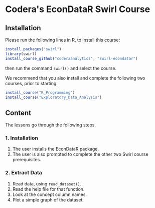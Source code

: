 # Codera's EconDataR Swirl Course

## Installation

Please run the following lines in R, to install this course:

```r
install.packages("swirl")
library(swirl)
install_course_github("coderaanalytics", "swirl-econdatar")
```

then run the command `swirl()` and select the course.

We recommend that you also install and complete the following two courses, prior to starting:

```r
install_course("R_Programming")
install_course("Exploratory_Data_Analysis")
```

## Content

The lessons go through the following steps.

### 1. Installation

1. The user installs the EconDataR package.
2. The user is also prompted to complete the other two Swirl course prerequisites.

### 2. Extract Data

1. Read data, using `read_dataset()`.
2. Read the help file for that function.
3. Look at the concept column names.
4. Plot a simple graph of the dataset.